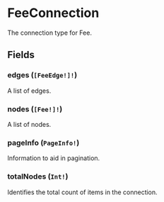 # FeeConnection

The connection type for Fee.

## Fields

### edges (`[FeeEdge!]!`)
A list of edges.

### nodes (`[Fee!]!`)
A list of nodes.

### pageInfo (`PageInfo!`)
Information to aid in pagination.

### totalNodes (`Int!`)
Identifies the total count of items in the connection.
